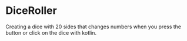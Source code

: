 # DiceRoller
Creating a dice with 20 sides that changes numbers when you press the button or click on the dice with kotlin.
